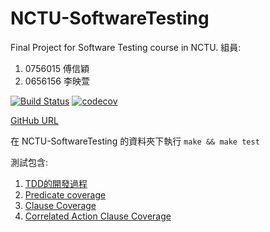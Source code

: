 # NCTU-SoftwareTesting
Final Project for Software Testing course in NCTU.
組員:
1. 0756015 傅信穎
2. 0656156 李映萱

[![Build Status](https://travis-ci.org/hsinyinfu/NCTU-SoftwareTesting.svg?branch=master)](https://travis-ci.org/hsinyinfu/NCTU-SoftwareTesting)
[![codecov](https://codecov.io/gh/hsinyinfu/NCTU-SoftwareTesting/branch/master/graph/badge.svg)](https://codecov.io/gh/hsinyinfu/NCTU-SoftwareTesting)

[GitHub URL](https://github.com/hsinyinfu/NCTU-SoftwareTesting.git)

在 NCTU-SoftwareTesting 的資料夾下執行 
```make && make test```

測試包含:
1. [TDD的開發過程](https://github.com/hsinyinfu/NCTU-SoftwareTesting/blob/master/testcase/TestMySegmentTree.java#L47)
2. [Predicate coverage](https://github.com/hsinyinfu/NCTU-SoftwareTesting/blob/master/testcase/TestMySegmentTree.java#L97)
3. [Clause Coverage](https://github.com/hsinyinfu/NCTU-SoftwareTesting/blob/master/testcase/TestMySegmentTree.java#L131)
4. [Correlated Action Clause Coverage](https://github.com/hsinyinfu/NCTU-SoftwareTesting/blob/master/testcase/TestMySegmentTree.java#L184)

